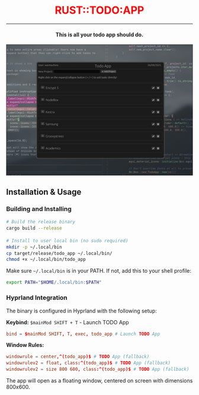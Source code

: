 <h1 align="center" style="color:red" > RUST::TODO:APP </h1>

---
<h4 align="center"> This is all your todo app should do. </h4>

![App Screenshot](assets/app_ss3.png)

## Installation & Usage

### Building and Installing
```bash
# Build the release binary
cargo build --release

# Install to user local bin (no sudo required)
mkdir -p ~/.local/bin
cp target/release/todo_app ~/.local/bin/
chmod +x ~/.local/bin/todo_app
```

Make sure `~/.local/bin` is in your PATH. If not, add this to your shell profile:
```bash
export PATH="$HOME/.local/bin:$PATH"
```

### Hyprland Integration
The binary is configured in Hyprland with the following setup:

**Keybind:** `$mainMod SHIFT + T` - Launch TODO App
```conf
bind = $mainMod SHIFT, T, exec, todo_app # Launch TODO App
```

**Window Rules:**
```conf
windowrule = center,^(todo_app)$ # TODO App (fallback)
windowrulev2 = float, class:^(todo_app)$ # TODO App (fallback)
windowrulev2 = size 800 600, class:^(todo_app)$ # TODO App (fallback)
```

The app will open as a floating window, centered on screen with dimensions 800x600.
